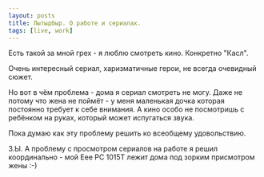 ```yaml
---
layout: posts
title: Лытыдбыр. О работе и сериалах.
tags: [live, work]
---
```


Есть такой за мной грех - я люблю смотреть кино. Конкретно "Касл".

Очень интересный сериал, харизматичные герои, не всегда очевидный сюжет.

Но вот в чём проблема - дома я сериал смотреть не могу. Даже не потому что жена не поймёт - у меня маленькая дочка которая постоянно требует к себе внимания. А кино особо не посмотришь с ребёнком на руках, который может испугаться звука.

Пока думаю как эту проблему решить ко всеобщему удовольствию.

З.Ы. А проблему с просмотром сериалов на работе я решил координально - мой Eee PC 1015T лежит дома под зорким присмотром жены :-)
